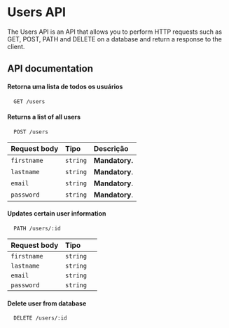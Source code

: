 # Users API

The Users API is an API that allows you to perform HTTP requests such as GET, POST, PATH and DELETE on a database and return a response to the client.



## API documentation

#### Retorna uma lista de todos os usuários

```http
  GET /users
```



#### Returns a list of all users

```http
  POST /users
```

| Request body | Tipo       | Descrição                                   |
| :---------- | :--------- | :------------------------------------------ |
| `firstname`      | `string` | **Mandatory.** |
| `lastname`      | `string` | **Mandatory**.|
| `email`      | `string` | **Mandatory**.  |
| `password`      | `string` | **Mandatory**.|

#### Updates certain user information

```http
  PATH /users/:id
```

| Request body | Tipo       |                                  |
| :---------- | :--------- |:----------------------------------
| `firstname`      | `string` |
| `lastname`      | `string` |
| `email`      | `string` | 
| `password`      | `string` | 

#### Delete user from database

```http
  DELETE /users/:id
```
